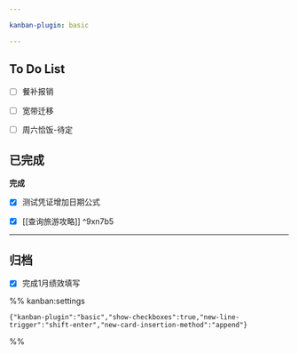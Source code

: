 ```yaml
---

kanban-plugin: basic

---
```


## To Do List

- [ ] 餐补报销
- [ ] 宽带迁移
- [ ] 周六恰饭-待定


## 已完成

**完成**
- [x] 测试凭证增加日期公式
- [x] [[查询旅游攻略]] ^9xn7b5


***

## 归档

- [x] 完成1月绩效填写

%% kanban:settings
```
{"kanban-plugin":"basic","show-checkboxes":true,"new-line-trigger":"shift-enter","new-card-insertion-method":"append"}
```
%%